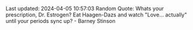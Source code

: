 Last updated: 2024-04-05 10:57:03
Random Quote: Whats your prescription, Dr. Estrogen? Eat Haagen-Dazs and watch "Love... actually" until your periods sync up? - Barney Stinson